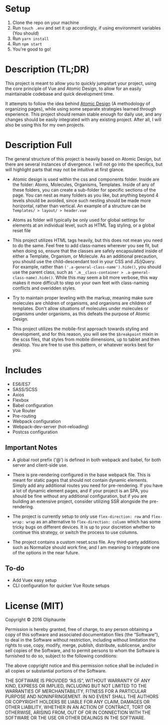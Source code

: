 # Setup
1. Clone the repo on your machine
2. Run `touch .env` and set it up accordingly, if using environment variables (You should)
3. Run `yarn install`
4. Run `npm start`
5. You're good to go!

# Description (TL;DR)
This project is meant to allow you to quickly jumpstart your project, using the core principle of Vue and Atomic Design, to allow for an easily maintainable codebase and quick development time.

It attempts to follow the idea behind [Atomic Design](http://bradfrost.com/blog/post/atomic-web-design/) (A methodology of organizing pages), while using some separate strategies learned through experience. This project should remain stable enough for daily use, and any changes should be easily integrated with any existing project. After all, I will also be using this for my own projects.

# Description Full
The general structure of this project is heavily based on Atomic Design, but there are several instances of divergence. I will not go into the specifics, but will highlight parts that may not be intuitive at first glance.

* Atomic design is used within the css and components folder. Inside are the folder: Atoms, Molecules, Organisms, Templates. Inside of any of these folders, you can create a sub-folder for specific sections of the page. You can nest as many folders as you like, but anything beyond 4 levels should be avoided, since such nesting should be made more horizontal, rather than vertical. An example of a structure can be `Templates/ > layout/ > header.vue`

* Atoms as folder will typically be only used for global settings for elements at an individual level, such as HTML Tag styling, or a global reset file

* This project utilizes HTML tags heavily, but this does not mean you need to do the same. Feel free to add class-names wherever you see fit, but when doing so, ensure that the classes are safely encapsulated inside of either a Template, Organism, or Molecule. As an additional precaution, you should use the child-descendant tool in your CSS and JS/jQuery. For example, rather than `('.a-general-class-name').hide()`, you should use the parent class, such as `'.m__class-container > .a-general-class-name).hide()`. While this may seem a bit more verbose, this way makes it more difficult to step on your own feet with class-naming conflicts and overidden styles. 

* Try to maintain proper leveling with the markup, meaning make sure molecules are children of organisms, and organisms are children of templates. Don't allow situations of molecules under molecules or organisms under organisms, as this defeats the purpose of Atomic Design. 

* This project utilizes the mobile-first approach towards styling and development, and for this reason, you will see the `$breakpoint` mixin in the scss files, that styles from mobile dimensions, up to tablet and then desktop. You are free to use this pattern, or whatever works best for you.


# Includes
* ES6/ES7
* SASS/SCSS
* Axios
* Flexbox
* Babel configuration
* Vue Router
* Pre-routing
* Webpack configuration
* Webpack-dev-server (hot-reloading)
* Postcss configuration

## Important Notes
* A global root prefix ('@') is defined in both webpack and babel, for both server and client-side use.

* There is pre-rendering configured in the base webpack file. This is meant for static pages that should not contain dynamic elements. Simply add any additional routes you need for pre-rendering. If you have a lot of dynamic element pages, and if your project is an SPA, you should be fine without any additional configuration, but if you are building an extensive project, consider utilizing SSR alongside the pre-rendering.

* The project is currently setup to only use `flex-direction: row` and `flex-wrap: wrap` as an alternative to `flex-direction: column` which has some tricky bugs on different devices. It is up to your discretion whether to continue this strategy, or switch the process to use columns.

* The project contains a custom reset.scss file. Any third-party additions such as Normalize should work fine, and I am meaning to integrate one of the options in the near future. 

## To-do
* Add Vuex easy setup
* CLI configuration for quicker Vue Route setups

# License (MIT)

Copyright © 2016 Oliphaunte

Permission is hereby granted, free of charge, to any person obtaining a copy of this software and associated documentation files (the “Software”), to deal in the Software without restriction, including without limitation the rights to use, copy, modify, merge, publish, distribute, sublicense, and/or sell copies of the Software, and to permit persons to whom the Software is furnished to do so, subject to the following conditions:

The above copyright notice and this permission notice shall be included in all copies or substantial portions of the Software.

THE SOFTWARE IS PROVIDED “AS IS”, WITHOUT WARRANTY OF ANY KIND, EXPRESS OR IMPLIED, INCLUDING BUT NOT LIMITED TO THE WARRANTIES OF MERCHANTABILITY, FITNESS FOR A PARTICULAR PURPOSE AND NONINFRINGEMENT. IN NO EVENT SHALL THE AUTHORS OR COPYRIGHT HOLDERS BE LIABLE FOR ANY CLAIM, DAMAGES OR OTHER LIABILITY, WHETHER IN AN ACTION OF CONTRACT, TORT OR OTHERWISE, ARISING FROM, OUT OF OR IN CONNECTION WITH THE SOFTWARE OR THE USE OR OTHER DEALINGS IN THE SOFTWARE.
